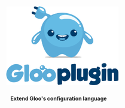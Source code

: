 <h1 align="center">
    <img src="GlooPlugin-01.png" alt="Gloo Plugins" width="300" height="210">
  <br>
</h1>


<h4 align="center">Extend Gloo's configuration language</h4>
<BR>




